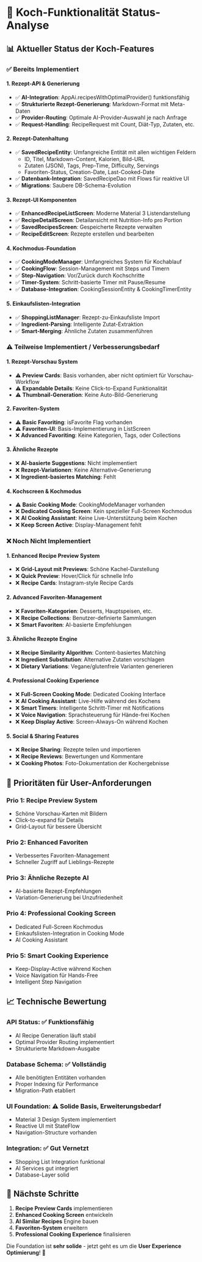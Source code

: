 # 🍳 **Koch-Funktionalität Status-Analyse**

## 📊 **Aktueller Status der Koch-Features**

### ✅ **Bereits Implementiert**

#### 1. **Rezept-API & Generierung** 
- ✅ **AI-Integration**: AppAi.recipesWithOptimalProvider() funktionsfähig
- ✅ **Strukturierte Rezept-Generierung**: Markdown-Format mit Meta-Daten
- ✅ **Provider-Routing**: Optimale AI-Provider-Auswahl je nach Anfrage
- ✅ **Request-Handling**: RecipeRequest mit Count, Diät-Typ, Zutaten, etc.

#### 2. **Rezept-Datenhaltung**
- ✅ **SavedRecipeEntity**: Umfangreiche Entität mit allen wichtigen Feldern
  - ID, Titel, Markdown-Content, Kalorien, Bild-URL
  - Zutaten (JSON), Tags, Prep-Time, Difficulty, Servings
  - Favoriten-Status, Creation-Date, Last-Cooked-Date
- ✅ **Datenbank-Integration**: SavedRecipeDao mit Flows für reaktive UI
- ✅ **Migrations**: Saubere DB-Schema-Evolution

#### 3. **Rezept-UI Komponenten**
- ✅ **EnhancedRecipeListScreen**: Moderne Material 3 Listendarstellung
- ✅ **RecipeDetailScreen**: Detailansicht mit Nutrition-Info pro Portion
- ✅ **SavedRecipesScreen**: Gespeicherte Rezepte verwalten
- ✅ **RecipeEditScreen**: Rezepte erstellen und bearbeiten

#### 4. **Kochmodus-Foundation**
- ✅ **CookingModeManager**: Umfangreiches System für Kochablauf
- ✅ **CookingFlow**: Session-Management mit Steps und Timern
- ✅ **Step-Navigation**: Vor/Zurück durch Kochschritte
- ✅ **Timer-System**: Schritt-basierte Timer mit Pause/Resume
- ✅ **Database-Integration**: CookingSessionEntity & CookingTimerEntity

#### 5. **Einkaufslisten-Integration**
- ✅ **ShoppingListManager**: Rezept-zu-Einkaufsliste Import
- ✅ **Ingredient-Parsing**: Intelligente Zutat-Extraktion
- ✅ **Smart-Merging**: Ähnliche Zutaten zusammenführen

### ⚠️ **Teilweise Implementiert / Verbesserungsbedarf**

#### 1. **Rezept-Vorschau System**
- ⚠️ **Preview Cards**: Basis vorhanden, aber nicht optimiert für Vorschau-Workflow
- ⚠️ **Expandable Details**: Keine Click-to-Expand Funktionalität
- ⚠️ **Thumbnail-Generation**: Keine Auto-Bild-Generierung

#### 2. **Favoriten-System**
- ⚠️ **Basic Favoriting**: isFavorite Flag vorhanden
- ⚠️ **Favoriten-UI**: Basis-Implementierung in ListScreen
- ❌ **Advanced Favoriting**: Keine Kategorien, Tags, oder Collections

#### 3. **Ähnliche Rezepte**
- ❌ **AI-basierte Suggestions**: Nicht implementiert
- ❌ **Rezept-Variationen**: Keine Alternative-Generierung
- ❌ **Ingredient-basiertes Matching**: Fehlt

#### 4. **Kochscreen & Kochmodus**
- ⚠️ **Basic Cooking Mode**: CookingModeManager vorhanden
- ❌ **Dedicated Cooking Screen**: Kein spezieller Full-Screen Kochmodus
- ❌ **AI Cooking Assistant**: Keine Live-Unterstützung beim Kochen
- ❌ **Keep Screen Active**: Display-Management fehlt

### ❌ **Noch Nicht Implementiert**

#### 1. **Enhanced Recipe Preview System**
- ❌ **Grid-Layout mit Previews**: Schöne Kachel-Darstellung
- ❌ **Quick Preview**: Hover/Click für schnelle Info
- ❌ **Recipe Cards**: Instagram-style Recipe Cards

#### 2. **Advanced Favoriten-Management**
- ❌ **Favoriten-Kategorien**: Desserts, Hauptspeisen, etc.
- ❌ **Recipe Collections**: Benutzer-definierte Sammlungen
- ❌ **Smart Favoriten**: AI-basierte Empfehlungen

#### 3. **Ähnliche Rezepte Engine**
- ❌ **Recipe Similarity Algorithm**: Content-basiertes Matching
- ❌ **Ingredient Substitution**: Alternative Zutaten vorschlagen
- ❌ **Dietary Variations**: Vegane/glutenfreie Varianten generieren

#### 4. **Professional Cooking Experience**
- ❌ **Full-Screen Cooking Mode**: Dedicated Cooking Interface
- ❌ **AI Cooking Assistant**: Live-Hilfe während des Kochens
- ❌ **Smart Timers**: Intelligente Schritt-Timer mit Notifications
- ❌ **Voice Navigation**: Sprachsteuerung für Hände-frei Kochen
- ❌ **Keep Display Active**: Screen-Always-On während Kochen

#### 5. **Social & Sharing Features**
- ❌ **Recipe Sharing**: Rezepte teilen und importieren
- ❌ **Recipe Reviews**: Bewertungen und Kommentare
- ❌ **Cooking Photos**: Foto-Dokumentation der Kochergebnisse

## 🎯 **Prioritäten für User-Anforderungen**

### **Prio 1: Recipe Preview System** 
- Schöne Vorschau-Karten mit Bildern
- Click-to-expand für Details
- Grid-Layout für bessere Übersicht

### **Prio 2: Enhanced Favoriten**
- Verbessertes Favoriten-Management
- Schneller Zugriff auf Lieblings-Rezepte

### **Prio 3: Ähnliche Rezepte AI**
- AI-basierte Rezept-Empfehlungen
- Variation-Generierung bei Unzufriedenheit

### **Prio 4: Professional Cooking Screen**
- Dedicated Full-Screen Kochmodus
- Einkaufslisten-Integration in Cooking Mode
- AI Cooking Assistant

### **Prio 5: Smart Cooking Experience**
- Keep-Display-Active während Kochen
- Voice Navigation für Hands-Free
- Intelligent Step Navigation

## 📈 **Technische Bewertung**

### **API Status**: ✅ **Funktionsfähig**
- AI Recipe Generation läuft stabil
- Optimal Provider Routing implementiert
- Strukturierte Markdown-Ausgabe

### **Database Schema**: ✅ **Vollständig**
- Alle benötigten Entitäten vorhanden
- Proper Indexing für Performance
- Migration-Path etabliert

### **UI Foundation**: ⚠️ **Solide Basis, Erweiterungsbedarf**
- Material 3 Design System implementiert
- Reactive UI mit StateFlow
- Navigation-Structure vorhanden

### **Integration**: ✅ **Gut Vernetzt**
- Shopping List Integration funktional
- AI Services gut integriert
- Database-Layer solid

## 🚀 **Nächste Schritte**

1. **Recipe Preview Cards** implementieren
2. **Enhanced Cooking Screen** entwickeln  
3. **AI Similar Recipes** Engine bauen
4. **Favoriten-System** erweitern
5. **Professional Cooking Experience** finalisieren

Die Foundation ist **sehr solide** - jetzt geht es um die **User Experience Optimierung**! 🎉
